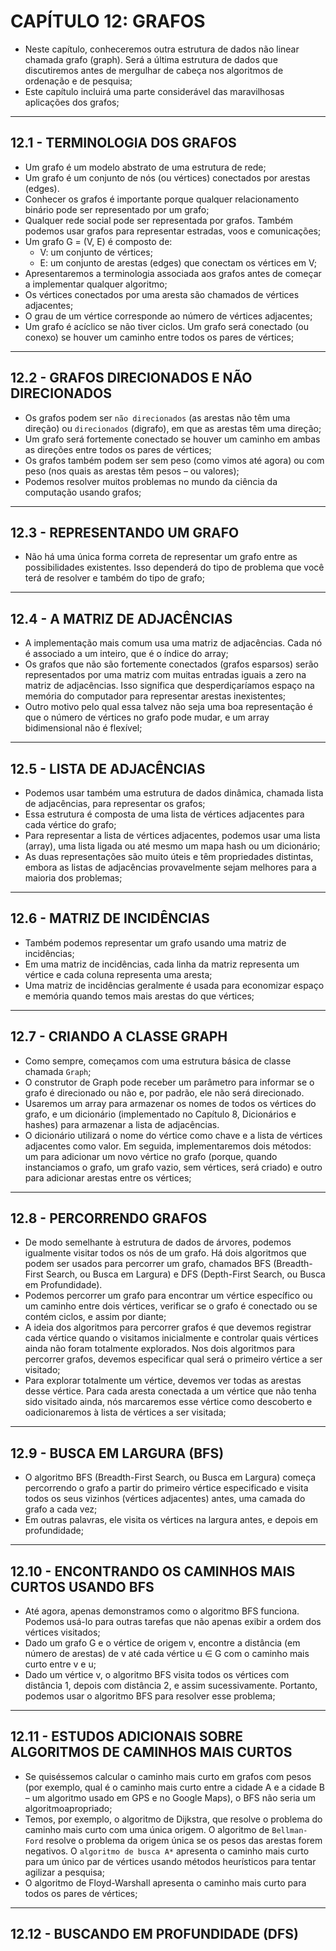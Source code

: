 # CAPÍTULO 12: GRAFOS

- Neste capítulo, conheceremos outra estrutura de dados não linear chamada grafo (graph). Será a última estrutura de dados que discutiremos antes de mergulhar de cabeça nos algoritmos de ordenação e de pesquisa;
- Este capítulo incluirá uma parte considerável das maravilhosas aplicações dos grafos;

---

## 12.1 - TERMINOLOGIA DOS GRAFOS

- Um grafo é um modelo abstrato de uma estrutura de rede;
- Um grafo é um conjunto de nós (ou vértices) conectados por arestas (edges).
- Conhecer os grafos é importante porque qualquer relacionamento binário pode ser representado por um grafo;
- Qualquer rede social pode ser representada por grafos. Também podemos usar grafos para representar estradas, voos e comunicações;
- Um grafo G = (V, E) é composto de:
  - V: um conjunto de vértices;
  - E: um conjunto de arestas (edges) que conectam os vértices em V;
- Apresentaremos a terminologia associada aos grafos antes de começar a implementar qualquer algoritmo;
- Os vértices conectados por uma aresta são chamados de vértices adjacentes;
- O grau de um vértice corresponde ao número de vértices adjacentes;
- Um grafo é acíclico se não tiver ciclos. Um grafo será conectado (ou conexo) se houver um caminho entre todos os pares de vértices;

---

## 12.2 - GRAFOS DIRECIONADOS E NÃO DIRECIONADOS

- Os grafos podem ser `não direcionados` (as arestas não têm uma direção) ou `direcionados` (digrafo), em que as arestas têm uma direção;
- Um grafo será fortemente conectado se houver um caminho em ambas as direções entre todos os pares de vértices;
- Os grafos também podem ser sem peso (como vimos até agora) ou com peso (nos quais as arestas têm pesos – ou valores);
- Podemos resolver muitos problemas no mundo da ciência da computação usando grafos;

---

## 12.3 - REPRESENTANDO UM GRAFO

- Não há uma única forma correta de representar um grafo entre as possibilidades existentes. Isso dependerá do tipo de problema que você terá de resolver e também do tipo de grafo;

---

## 12.4 - A MATRIZ DE ADJACÊNCIAS

- A implementação mais comum usa uma matriz de adjacências. Cada nó é associado a um inteiro, que é o índice do array;
- Os grafos que não são fortemente conectados (grafos esparsos) serão representados por uma matriz com muitas entradas iguais a zero na matriz de adjacências. Isso significa que desperdiçaríamos espaço na memória do computador para representar arestas inexistentes;
- Outro motivo pelo qual essa talvez não seja uma boa representação é que o número de vértices no grafo pode mudar, e um array bidimensional não é flexível;

---

## 12.5 - LISTA DE ADJACÊNCIAS

- Podemos usar também uma estrutura de dados dinâmica, chamada lista de adjacências, para representar os grafos;
- Essa estrutura é composta de uma lista de vértices adjacentes para cada vértice do grafo;
- Para representar a lista de vértices adjacentes, podemos usar uma lista (array), uma lista ligada ou até mesmo um mapa hash ou um dicionário;
- As duas representações são muito úteis e têm propriedades distintas, embora as listas de adjacências provavelmente sejam melhores para a maioria dos problemas;

---

## 12.6 - MATRIZ DE INCIDÊNCIAS

- Também podemos representar um grafo usando uma matriz de incidências;
- Em uma matriz de incidências, cada linha da matriz representa um vértice e cada coluna representa uma aresta;
- Uma matriz de incidências geralmente é usada para economizar espaço e memória quando temos mais arestas do que vértices;

---

## 12.7 - CRIANDO A CLASSE GRAPH

- Como sempre, começamos com uma estrutura básica de classe chamada `Graph`;
- O construtor de Graph pode receber um parâmetro para informar se o grafo é direcionado ou não e, por padrão, ele não será direcionado.
- Usaremos um array para armazenar os nomes de todos os vértices do grafo, e um dicionário (implementado no Capítulo 8, Dicionários e hashes) para armazenar a lista de adjacências.
- O dicionário utilizará o nome do vértice como chave e a lista de vértices adjacentes como valor. Em seguida, implementaremos dois métodos: um para adicionar um novo vértice no grafo (porque, quando instanciamos o grafo, um grafo vazio, sem vértices, será criado) e outro para adicionar arestas entre os vértices;

---

## 12.8 - PERCORRENDO GRAFOS

- De modo semelhante à estrutura de dados de árvores, podemos igualmente visitar todos os nós de um grafo. Há dois algoritmos que podem ser usados para percorrer um grafo, chamados BFS (Breadth-First Search, ou Busca em Largura) e DFS (Depth-First Search, ou Busca em Profundidade).
- Podemos percorrer um grafo para encontrar um vértice específico ou um caminho entre dois vértices, verificar se o grafo é conectado ou se contém ciclos, e assim por diante;
- A ideia dos algoritmos para percorrer grafos é que devemos registrar cada vértice quando o visitamos inicialmente e controlar quais vértices ainda não foram totalmente explorados. Nos dois algoritmos para percorrer grafos, devemos especificar qual será o primeiro vértice a ser visitado;
- Para explorar totalmente um vértice, devemos ver todas as arestas desse vértice. Para cada aresta conectada a um vértice que não tenha sido visitado ainda, nós marcaremos esse vértice como descoberto e oadicionaremos à lista de vértices a ser visitada;

---

## 12.9 - BUSCA EM LARGURA (BFS)

- O algoritmo BFS (Breadth-First Search, ou Busca em Largura) começa percorrendo o grafo a partir do primeiro vértice especificado e visita todos os seus vizinhos (vértices adjacentes) antes, uma camada do grafo a cada vez;
- Em outras palavras, ele visita os vértices na largura antes, e depois em profundidade;

---

## 12.10 - ENCONTRANDO OS CAMINHOS MAIS CURTOS USANDO BFS

- Até agora, apenas demonstramos como o algoritmo BFS funciona. Podemos usá-lo para outras tarefas que não apenas exibir a ordem dos vértices visitados;
- Dado um grafo G e o vértice de origem v, encontre a distância (em número de arestas) de v até cada vértice u ∈ G com o caminho mais curto entre v e u;
- Dado um vértice v, o algoritmo BFS visita todos os vértices com distância 1, depois com distância 2, e assim sucessivamente. Portanto, podemos usar o algoritmo BFS para resolver esse problema;

---

## 12.11 - ESTUDOS ADICIONAIS SOBRE ALGORITMOS DE CAMINHOS MAIS CURTOS

- Se quiséssemos calcular o caminho mais curto em grafos com pesos (por exemplo, qual é o caminho mais curto entre a cidade A e a cidade B – um algoritmo usado em GPS e no Google Maps), o BFS não seria um algoritmoapropriado;
- Temos, por exemplo, o algoritmo de Dijkstra, que resolve o problema do caminho mais curto com uma única origem. O algoritmo de `Bellman-Ford` resolve o problema da origem única se os pesos das arestas forem negativos. O `algoritmo de busca A*` apresenta o caminho mais curto para um único par de vértices usando métodos heurísticos para tentar agilizar a pesquisa;
- O algoritmo de Floyd-Warshall apresenta o caminho mais curto para todos os pares de vértices;

---

## 12.12 - BUSCANDO EM PROFUNDIDADE (DFS)
